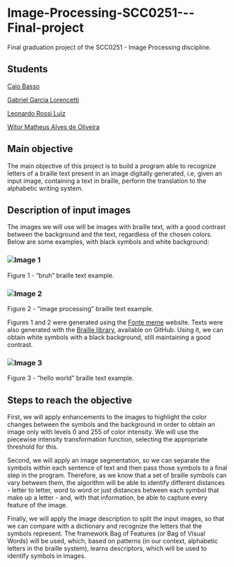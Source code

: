 # Image-Processing-SCC0251---Final-project
Final graduation project of the SCC0251 - Image Processing discipline.

## Students

  [Caio Basso](https://github.com/caioadb)

  [Gabriel Garcia Lorencetti](https://github.com/gabrielgarcia7)

  [Leonardo Rossi Luiz](https://github.com/leonrossi)

  [Witor Matheus Alves de Oliveira](https://github.com/witorMao)

## Main objective
The main objective of this project is to build a program able to recognize letters of a braille text present in an image digitally generated, i.e, given an input image, containing a text in braille, perform the translation to the alphabetic writing system.

## Description of input images
The images we will use will be images with braille text, with a good contrast between the background and the text, regardless of the chosen colors. Below are some examples, with black symbols and white background:

  ### ![Image 1](https://fontmeme.com/temporary/d87d6a58412750d2a0404687d22e4a1f.png)
  Figure 1 - “bruh” braille text example.
  ### ![Image 2](https://fontmeme.com/temporary/810b93ad97fffc71b12c254742b15cd4.png)
  Figure 2 - “image processing” braille text example.
  
Figures 1 and 2 were generated using the [Fonte meme](https://fontmeme.com/braille/) website.
Texts were also generated with the [Braille library](https://github.com/AaditT/braille), available on GitHub. Using it, we can obtain white symbols with a black background, still maintaining a good contrast.

  ### ![Image 3]()
  Figure 3 - “hello world” braille text example.
  
## Steps to reach the objective
First, we will apply enhancements to the images to highlight the color changes between the symbols and the background in order to obtain an image only with levels 0 and 255 of color intensity. We will use the piecewise intensity transformation function, selecting the appropriate threshold for this.

Second, we will apply an image segmentation, so we can separate the symbols within each sentence of text and then pass those symbols to a final step in the program. Therefore, as we know that a set of braille symbols can vary between them, the algorithm will be able to identify different distances - letter to letter, word to word or just distances between each symbol that make up a letter - and, with that information, be able to capture every feature of the image. 

Finally, we will apply the image description to split the input images, so that we can compare with a dictionary and recognize the letters that the symbols represent. The framework Bag of Features (or Bag of Visual Words) will be used, which, based on patterns (in our context, alphabetic letters in the braille system), learns descriptors, which will be used to identify symbols in images.

